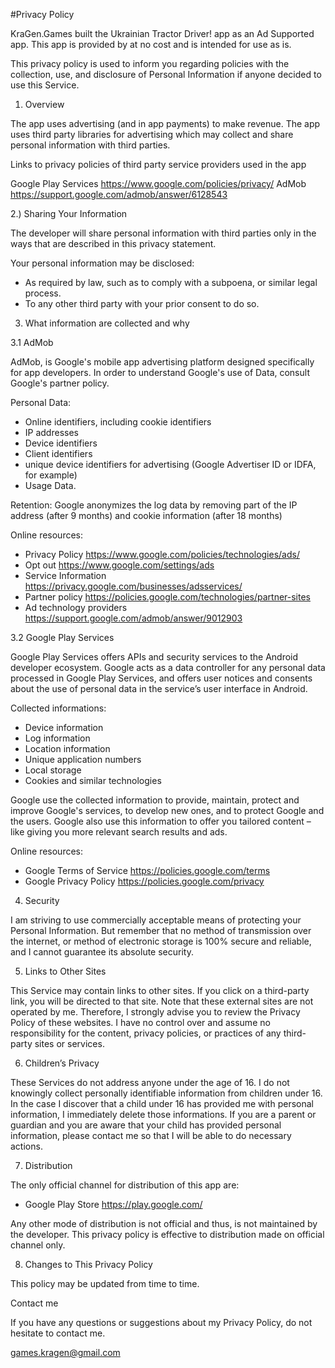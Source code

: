 #Privacy Policy


KraGen.Games built the Ukrainian Tractor Driver! app as an Ad Supported app. This app is provided by at no cost and is intended for use as is.


This privacy policy is used to inform you regarding policies with the collection, use, and 
disclosure of Personal Information if anyone decided to use this Service.


1. Overview

The app uses advertising (and in app payments) to make revenue. The app uses third party
libraries for advertising which may collect and share personal information with third
parties.

Links to privacy policies of third party service providers used in the app

Google Play Services    https://www.google.com/policies/privacy/
AdMob                   https://support.google.com/admob/answer/6128543


2.) Sharing Your Information

The developer will share personal information with third parties only in the ways that are 
described in this privacy statement.

Your personal information may be disclosed:
* As required by law, such as to comply with a subpoena, or similar legal process.
* To any other third party with your prior consent to do so.


3. What information are collected and why

3.1 AdMob

AdMob, is Google's mobile app advertising platform designed specifically for app
developers. In order to understand Google's use of Data, consult Google's partner policy.

Personal Data:
* Online identifiers, including cookie identifiers
* IP addresses
* Device identifiers
* Client identifiers 
* unique device identifiers for advertising (Google Advertiser ID or IDFA, for example)
* Usage Data.

Retention:
Google anonymizes the log data by removing part of the IP address (after 9 months) and 
cookie information (after 18 months)

Online resources:
* Privacy Policy                https://www.google.com/policies/technologies/ads/
* Opt out                       https://www.google.com/settings/ads
* Service Information           https://privacy.google.com/businesses/adsservices/
* Partner policy                https://policies.google.com/technologies/partner-sites
* Ad technology providers       https://support.google.com/admob/answer/9012903


3.2 Google Play Services

Google Play Services offers APIs and security services to the Android developer ecosystem.
Google acts as a data controller for any personal data processed in Google Play Services,
and offers user notices and consents about the use of personal data in the service’s user
interface in Android.

Collected informations:
* Device information
* Log information
* Location information
* Unique application numbers
* Local storage
* Cookies and similar technologies

Google use the collected information to provide, maintain, protect and improve Google's
services, to develop new ones, and to protect Google and the users. Google also use this
information to offer you tailored content – like giving you more relevant search results
and ads.

Online resources:
* Google Terms of Service      https://policies.google.com/terms
* Google Privacy Policy        https://policies.google.com/privacy


4. Security

I am striving to use commercially acceptable means of protecting your Personal
Information. But remember that no method of transmission over the internet, or method of 
electronic storage is 100% secure and reliable, and I cannot guarantee its absolute
security.


5. Links to Other Sites

This Service may contain links to other sites. If you click on a third-party link, you 
will be directed to that site. Note that these external sites are not operated by me.
Therefore, I strongly advise you to review the Privacy Policy of these websites. I have 
no control over and assume no responsibility for the content, privacy policies, or 
practices of any third-party sites or services.


6. Children’s Privacy

These Services do not address anyone under the age of 16. I do not knowingly collect 
personally identifiable information from children under 16. In the case I discover that 
a child under 16 has provided me with personal information, I immediately delete those 
informations. If you are a parent or guardian and you are aware that your child has
provided personal information, please contact me so that I will be able to do necessary
actions.


7. Distribution

The only official channel for distribution of this app are:
* Google Play Store                https://play.google.com/

Any other mode of distribution is not official and thus, is not maintained by the developer.
This privacy policy is effective to distribution made on official channel only.


8. Changes to This Privacy Policy

This policy may be updated from time to time.


Contact me

If you have any questions or suggestions about my Privacy Policy, do not hesitate to
contact me.

games.kragen@gmail.com

